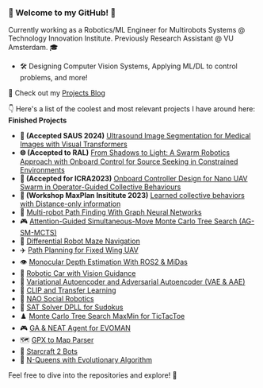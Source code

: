 ### 🤖 Welcome to my GitHub! 🌟

Currently working as a Robotics/ML Engineer for Multirobots Systems @ Technology Innovation Institute. Previously Research Assistant @ VU Amsterdam. 🎓

- 🛠️ Designing Computer Vision Systems, Applying ML/DL to control problems, and more!

🔗 Check out my [Projects Blog](https://retamalvictor.github.io/blog/)

👇 Here's a list of the coolest and most relevant projects I have around here:
**Finished Projects**
- **📄 (Accepted SAUS 2024)** [Ultrasound Image Segmentation for Medical Images with Visual Transformers](https://github.com/RetamalVictor/CBIM-Medical-Image-Segmentation)
- **🌐 (Accepted to RAL)** [From Shadows to Light: A Swarm Robotics Approach with Onboard Control for Source Seeking in Constrained Environments](https://github.com/tugayalperen/IROS23gradfollower)
- **🚁 (Accepted for ICRA2023)** [Onboard Controller Design for Nano UAV Swarm in Operator-Guided Collective Behaviours](https://github.com/RetamalVictor/crazyflie-firmware-VU)
- **👥 (Workshop MaxPlan Insititute 2023)** [Learned collective behaviors with Distance-only information](https://github.com/RetamalVictor/marl-range-flocking)
- 🤖 [Multi-robot Path Finding With Graph Neural Networks](https://github.com/RetamalVictor/MAPF-GNN)
- 🎮 [Attention-Guided Simultaneous-Move Monte Carlo Tree Search (AG-SM-MCTS)](https://github.com/RetamalVictor/A3C-Attention-for-Simultaneous-game)
- 🏁 [Differential Robot Maze Navigation](https://github.com/RetamalVictor/robot-control)
- ✈️ [Path Planning for Fixed Wing UAV](https://github.com/RetamalVictor/rrt_path_plannig)
- 👁️ [Monocular Depth Estimation With ROS2 & MiDas](https://github.com/RetamalVictor/Monocular-Depth-Estimation)
- 🚗 [Robotic Car with Vision Guidance](https://github.com/RetamalVictor/robot-car)
- 🧠 [Variational Autoencoder and Adversarial Autoencoder (VAE & AAE)](https://github.com/RetamalVictor/uvadlc_practicals_2022/tree/main/VAE_and_AAE)
- 🎨 [CLIP and Transfer Learning](https://github.com/RetamalVictor/uvadlc_practicals_2022/tree/main/CLIP_and_transferLearning)
- 🤖 [NAO Social Robotics](https://github.com/RetamalVictor/NAO-Robot-Social-interations)
- 🧩 [SAT Solver DPLL for Sudokus](https://github.com/RetamalVictor/SAT_Solver)
- ♟️ [Monte Carlo Tree Search MaxMin for TicTacToe](https://github.com/RetamalVictor/MCTS_TicTacToe)
- 🎮 [GA & NEAT Agent for EVOMAN](https://github.com/RetamalVictor/Genetic-Algorithm-and-NEAT-generalist-agent-Evoman)
- 🗺️ [GPX to Map Parser](https://github.com/RetamalVictor/GPX_ParserApp)
- 🌌 [Starcraft 2 Bots](https://github.com/RetamalVictor/starcraft-bot-amsterdam)
- 👑 [N-Queens with Evolutionary Algorithm](https://github.com/RetamalVictor/NQueens_problem_EA)

Feel free to dive into the repositories and explore! 🚀
<!--
**RetamalVictor/RetamalVictor** is a ✨ _special_ ✨ repository because its `README.md` (this file) appears on your GitHub profile.

Here are some ideas to get you started:

- 🔭 I’m currently working on ...
- 🌱 I’m currently learning ...
- 👯 I’m looking to collaborate on ...
- 🤔 I’m looking for help with ...
- 💬 Ask me about ...
- 📫 How to reach me: ...
- 😄 Pronouns: ...
- ⚡ Fun fact: ...
-->
